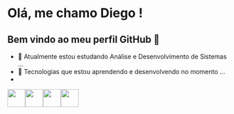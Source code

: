 # Olá, me chamo Diego ! 
## Bem vindo ao meu perfil GitHub 👋

- 🔭 Atualmente estou estudando Análise e Desenvolvimento de Sistemas ...
- 🌱 Tecnologias que estou aprendendo e desenvolvendo no momento ...
- 
<img src="https://cdn.jsdelivr.net/gh/devicons/devicon/icons/html5/html5-original.svg" width="40" heigth="40" /><img src="https://cdn.jsdelivr.net/gh/devicons/devicon/icons/css3/css3-original.svg" width="40" heigth="40" /><img src="https://cdn.jsdelivr.net/gh/devicons/devicon/icons/javascript/javascript-original.svg" width="40" heigth="40" /><img src="https://cdn.jsdelivr.net/gh/devicons/devicon/icons/react/react-original.svg" width="40" heigth="40" />
          
          
          
